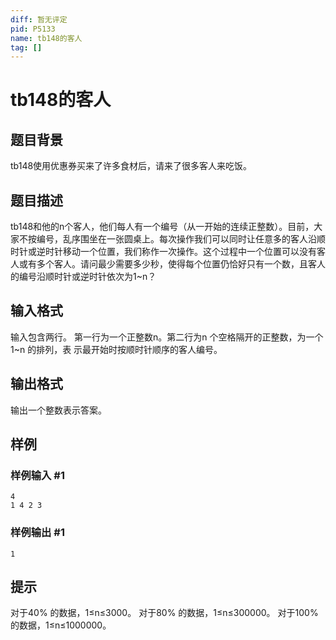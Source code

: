 ```yaml
---
diff: 暂无评定
pid: P5133
name: tb148的客人
tag: []
---
```

# tb148的客人
## 题目背景

tb148使用优惠券买来了许多食材后，请来了很多客人来吃饭。
## 题目描述

tb148和他的n个客人，他们每人有一个编号（从一开始的连续正整数）。目前，大家不按编号，乱序围坐在一张圆桌上。每次操作我们可以同时让任意多的客人沿顺时针或逆时针移动一个位置，我们称作一次操作。这个过程中一个位置可以没有客人或有多个客人。请问最少需要多少秒，使得每个位置仍恰好只有一个数，且客人的编号沿顺时针或逆时针依次为1~n？
## 输入格式

输入包含两行。
第一行为一个正整数n。第二行为n 个空格隔开的正整数，为一个1~n 的排列，表
示最开始时按顺时针顺序的客人编号。
## 输出格式

输出一个整数表示答案。
## 样例

### 样例输入 #1
```
4
1 4 2 3
```
### 样例输出 #1
```
1
```
## 提示

对于40% 的数据，1≤n≤3000。
对于80% 的数据，1≤n≤300000。
对于100% 的数据，1≤n≤1000000。
